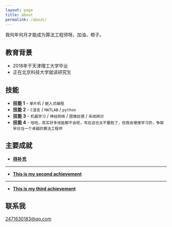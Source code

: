 ```yaml
---
layout: page
title: about
permalink: /about/
---
```


我何年何月才能成为算法工程师呀。加油，橙子。
## 教育背景

* 2018年于天津理工大学毕业
* 正在北京科技大学就读研究生


## 技能

* **技能 1** - `单片机` / `嵌入式编程` 
* **技能 2** - `C语言` / `MATLAB` / `python`
* **技能 3** - `机器学习` / `神经网络` / `图像处理` / `系统辨识`
* **技能 4** - `哈哈，其实好多技能都不会呢，写在这也太不要脸了，但我会慢慢学习的，争取早日当一个卓越的算法工程师` 
    
    
## 主要成就


* [**待补充**](#) 
   
   

***

* [**This is my second achievement**](#) 

   

***

* [**This is my third achievement**](#) 

 

## 联系我

[2471630183@qq.com](mailto:2471630183@qq.com)
